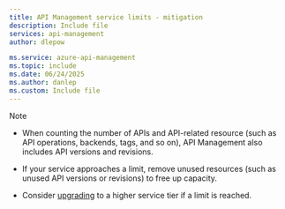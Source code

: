 ```yaml
---
title: API Management service limits - mitigation
description: Include file
services: api-management
author: dlepow

ms.service: azure-api-management
ms.topic: include
ms.date: 06/24/2025
ms.author: danlep
ms.custom: Include file
---
```


> [!NOTE]
> * When counting the number of APIs and API-related resource (such as API operations, backends, tags, and so on), API Management also includes API versions and revisions.
> 
> *  If your service approaches a limit, remove unused resources (such as unused API versions or revisions) to free up capacity.
> 
> * Consider [upgrading](../articles/api-management/upgrade-and-scale.md) to a higher service tier if a limit is reached.
